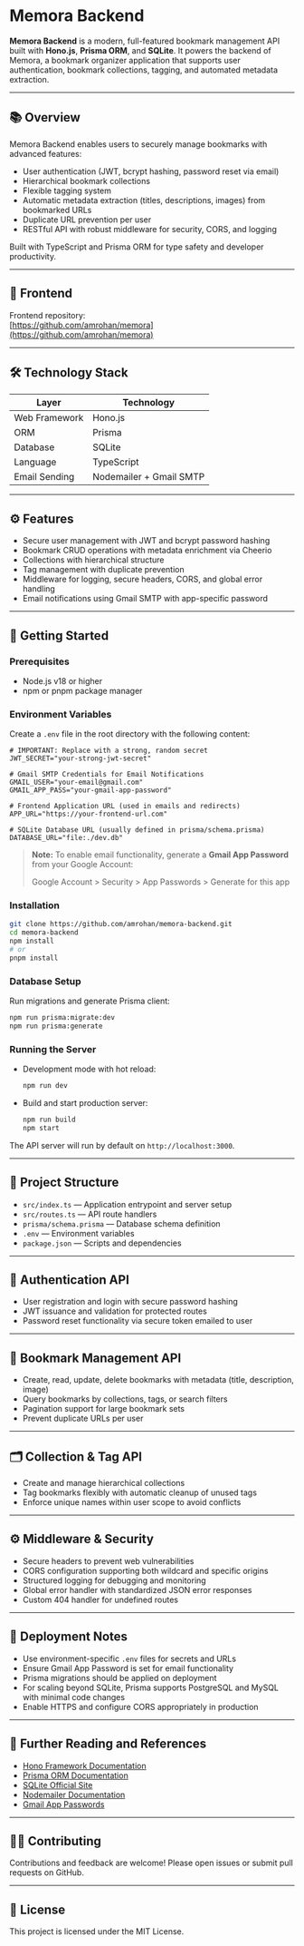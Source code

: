 # Memora Backend

**Memora Backend** is a modern, full-featured bookmark management API built with **Hono.js**, **Prisma ORM**, and **SQLite**. It powers the backend of Memora, a bookmark organizer application that supports user authentication, bookmark collections, tagging, and automated metadata extraction.

---

## 📚 Overview

Memora Backend enables users to securely manage bookmarks with advanced features:

- User authentication (JWT, bcrypt hashing, password reset via email)
- Hierarchical bookmark collections
- Flexible tagging system
- Automatic metadata extraction (titles, descriptions, images) from bookmarked URLs
- Duplicate URL prevention per user
- RESTful API with robust middleware for security, CORS, and logging

Built with TypeScript and Prisma ORM for type safety and developer productivity.

---

## 🔗 Frontend

Frontend repository:  
[https://github.com/amrohan/memora](https://github.com/amrohan/memora)

---

## 🛠️ Technology Stack

| Layer         | Technology              |
| ------------- | ----------------------- |
| Web Framework | Hono.js                 |
| ORM           | Prisma                  |
| Database      | SQLite                  |
| Language      | TypeScript              |
| Email Sending | Nodemailer + Gmail SMTP |

---

## ⚙️ Features

- Secure user management with JWT and bcrypt password hashing
- Bookmark CRUD operations with metadata enrichment via Cheerio
- Collections with hierarchical structure
- Tag management with duplicate prevention
- Middleware for logging, secure headers, CORS, and global error handling
- Email notifications using Gmail SMTP with app-specific password

---

## 📝 Getting Started

### Prerequisites

- Node.js v18 or higher
- npm or pnpm package manager

### Environment Variables

Create a `.env` file in the root directory with the following content:

```env
# IMPORTANT: Replace with a strong, random secret
JWT_SECRET="your-strong-jwt-secret"

# Gmail SMTP Credentials for Email Notifications
GMAIL_USER="your-email@gmail.com"
GMAIL_APP_PASS="your-gmail-app-password"

# Frontend Application URL (used in emails and redirects)
APP_URL="https://your-frontend-url.com"

# SQLite Database URL (usually defined in prisma/schema.prisma)
DATABASE_URL="file:./dev.db"
```

> **Note:** To enable email functionality, generate a **Gmail App Password** from your Google Account:
>
> Google Account > Security > App Passwords > Generate for this app

### Installation

```bash
git clone https://github.com/amrohan/memora-backend.git
cd memora-backend
npm install
# or
pnpm install
```

### Database Setup

Run migrations and generate Prisma client:

```bash
npm run prisma:migrate:dev
npm run prisma:generate
```

### Running the Server

- Development mode with hot reload:

  ```bash
  npm run dev
  ```

- Build and start production server:

  ```bash
  npm run build
  npm start
  ```

The API server will run by default on `http://localhost:3000`.

---

## 📂 Project Structure

- `src/index.ts` — Application entrypoint and server setup
- `src/routes.ts` — API route handlers
- `prisma/schema.prisma` — Database schema definition
- `.env` — Environment variables
- `package.json` — Scripts and dependencies

---

## 🔐 Authentication API

- User registration and login with secure password hashing
- JWT issuance and validation for protected routes
- Password reset functionality via secure token emailed to user

---

## 📑 Bookmark Management API

- Create, read, update, delete bookmarks with metadata (title, description, image)
- Query bookmarks by collections, tags, or search filters
- Pagination support for large bookmark sets
- Prevent duplicate URLs per user

---

## 🗂 Collection & Tag API

- Create and manage hierarchical collections
- Tag bookmarks flexibly with automatic cleanup of unused tags
- Enforce unique names within user scope to avoid conflicts

---

## ⚙️ Middleware & Security

- Secure headers to prevent web vulnerabilities
- CORS configuration supporting both wildcard and specific origins
- Structured logging for debugging and monitoring
- Global error handler with standardized JSON error responses
- Custom 404 handler for undefined routes

---

## 🚀 Deployment Notes

- Use environment-specific `.env` files for secrets and URLs
- Ensure Gmail App Password is set for email functionality
- Prisma migrations should be applied on deployment
- For scaling beyond SQLite, Prisma supports PostgreSQL and MySQL with minimal code changes
- Enable HTTPS and configure CORS appropriately in production

---

## 📖 Further Reading and References

- [Hono Framework Documentation](https://hono.dev/)
- [Prisma ORM Documentation](https://www.prisma.io/docs/)
- [SQLite Official Site](https://www.sqlite.org/index.html)
- [Nodemailer Documentation](https://nodemailer.com/about/)
- [Gmail App Passwords](https://support.google.com/accounts/answer/185833?hl=en)

---

## 🧑‍💻 Contributing

Contributions and feedback are welcome! Please open issues or submit pull requests on GitHub.

---

## 📜 License

This project is licensed under the MIT License.
